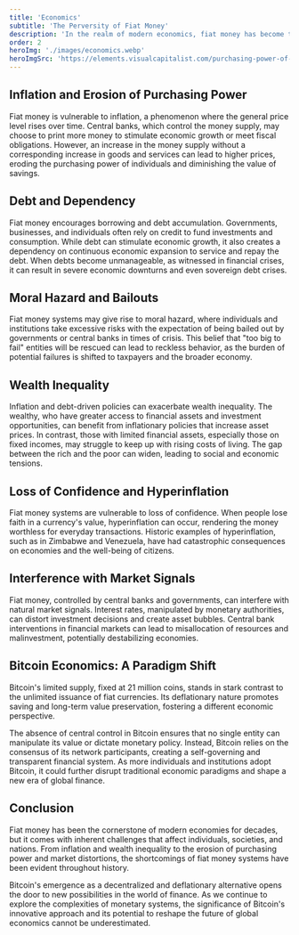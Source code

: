 ```yaml
---
title: 'Economics'
subtitle: 'The Perversity of Fiat Money'
description: 'In the realm of modern economics, fiat money has become the norm - currencies issued by governments with no intrinsic value, backed solely by the trust and confidence of the people. While fiat money has facilitated complex economies and financial systems, it also presents a set of challenges and perverse incentives that merit careful examination. In this section, we explore the darker side of fiat money and shed light on the potential risks it poses to the stability of economies and societies.'
order: 2
heroImg: './images/economics.webp'
heroImgSrc: 'https://elements.visualcapitalist.com/purchasing-power-of-the-u-s-dollar-over-time'
---
```


## Inflation and Erosion of Purchasing Power

Fiat money is vulnerable to inflation, a phenomenon where the general price level rises over time. Central banks, which control the money supply, may choose to print more money to stimulate economic growth or meet fiscal obligations. However, an increase in the money supply without a corresponding increase in goods and services can lead to higher prices, eroding the purchasing power of individuals and diminishing the value of savings.

## Debt and Dependency

Fiat money encourages borrowing and debt accumulation. Governments, businesses, and individuals often rely on credit to fund investments and consumption. While debt can stimulate economic growth, it also creates a dependency on continuous economic expansion to service and repay the debt. When debts become unmanageable, as witnessed in financial crises, it can result in severe economic downturns and even sovereign debt crises.

## Moral Hazard and Bailouts

Fiat money systems may give rise to moral hazard, where individuals and institutions take excessive risks with the expectation of being bailed out by governments or central banks in times of crisis. This belief that "too big to fail" entities will be rescued can lead to reckless behavior, as the burden of potential failures is shifted to taxpayers and the broader economy.

## Wealth Inequality

Inflation and debt-driven policies can exacerbate wealth inequality. The wealthy, who have greater access to financial assets and investment opportunities, can benefit from inflationary policies that increase asset prices. In contrast, those with limited financial assets, especially those on fixed incomes, may struggle to keep up with rising costs of living. The gap between the rich and the poor can widen, leading to social and economic tensions.

## Loss of Confidence and Hyperinflation

Fiat money systems are vulnerable to loss of confidence. When people lose faith in a currency's value, hyperinflation can occur, rendering the money worthless for everyday transactions. Historic examples of hyperinflation, such as in Zimbabwe and Venezuela, have had catastrophic consequences on economies and the well-being of citizens.

## Interference with Market Signals

Fiat money, controlled by central banks and governments, can interfere with natural market signals. Interest rates, manipulated by monetary authorities, can distort investment decisions and create asset bubbles. Central bank interventions in financial markets can lead to misallocation of resources and malinvestment, potentially destabilizing economies.

## Bitcoin Economics: A Paradigm Shift

Bitcoin's limited supply, fixed at 21 million coins, stands in stark contrast to the unlimited issuance of fiat currencies. Its deflationary nature promotes saving and long-term value preservation, fostering a different economic perspective.

The absence of central control in Bitcoin ensures that no single entity can manipulate its value or dictate monetary policy. Instead, Bitcoin relies on the consensus of its network participants, creating a self-governing and transparent financial system. As more individuals and institutions adopt Bitcoin, it could further disrupt traditional economic paradigms and shape a new era of global finance.

## Conclusion

Fiat money has been the cornerstone of modern economies for decades, but it comes with inherent challenges that affect individuals, societies, and nations. From inflation and wealth inequality to the erosion of purchasing power and market distortions, the shortcomings of fiat money systems have been evident throughout history.

Bitcoin's emergence as a decentralized and deflationary alternative opens the door to new possibilities in the world of finance. As we continue to explore the complexities of monetary systems, the significance of Bitcoin's innovative approach and its potential to reshape the future of global economics cannot be underestimated.
